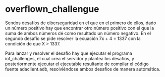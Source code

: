 # overflown_challengue
Sendos desafíos de ciberseguridad en el que en el primero de ellos, dado un número positivo hay que encontrar otro número positivo con el que la suma de ambos números dé como resultado un número negativo. En el segundo desafío se pide resolver la ecuación 7x + 4 = 1337 con la condición de que X > 1337.

Para lanzar y resolver el desafío hay que ejecutar el programa iof_challenges, el cual crea el servidor y plantea los desafíos, y posteriormente ejecutar el ejecutable resultante de compilar el código fuente adaclient.adb, resolviéndose ambos desafíos de manera automática.
